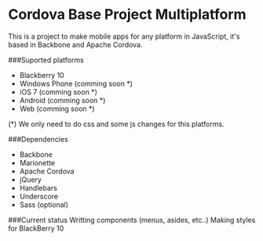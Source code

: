 Cordova Base Project  Multiplatform
=========

This is a project to make mobile apps for any platform in JavaScript, it's based in Backbone and Apache Cordova.

###Suported platforms

- Blackberry 10
- Windows Phone (comming soon *)
- iOS 7 (comming soon *)
- Android (comming soon *)
- Web (comming soon *)

(*) We only need to do css and some js changes for this platforms.

###Dependencies

  - Backbone
  - Marionette
  - Apache Cordova
  - jQuery
  - Handlebars
  - Underscore
  - Sass (optional)

###Current status
Writting components (menus, asides, etc..)
Making styles for BlackBerry 10
